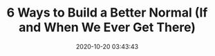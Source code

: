 ---
date: 2020-10-20 03:43:43
link:
  source: pocket
  source_url: https://getpocket.com
  text: 6 Ways to Build a Better Normal (If and When We Ever Get There)
  url: https://esquiremag.ph/long-reads/notes-and-essays/6-ways-to-build-a-better-normal-if-and-when-we-ever-get-there-a2591-20201020-lfrm?ref=home_feed_1
source: pocket
syndicated:
- type: pocket
  url: https://esquiremag.ph/long-reads/notes-and-essays/6-ways-to-build-a-better-normal-if-and-when-we-ever-get-there-a2591-20201020-lfrm?ref=home_feed_1
- type: mastodon
  url: https://mastodon.technology/users/roytang/statuses/105065074506327876
- type: twitter
  url: https://twitter.com/roytang/statuses/1318399083258638336/
title: 6 Ways to Build a Better Normal (If and When We Ever Get There)
---
